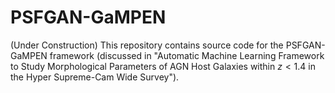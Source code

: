 # PSFGAN-GaMPEN

(Under Construction)
This repository contains source code for the PSFGAN-GaMPEN framework (discussed in "Automatic Machine Learning Framework to Study Morphological Parameters of AGN Host Galaxies within $z<1.4$ in the Hyper Supreme-Cam Wide Survey").
